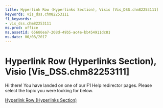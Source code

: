 ```yaml
---
title: Hyperlink Row (Hyperlinks Section), Visio [Vis_DSS.chm82253111]
keywords: vis_dss.chm82253111
f1_keywords:
- vis_dss.chm82253111
ms.prod: office
ms.assetid: 65680ea7-208d-49b5-ac4e-bb454911dc81
ms.date: 06/08/2017
---
```



# Hyperlink Row (Hyperlinks Section), Visio [Vis_DSS.chm82253111]

Hi there! You have landed on one of our F1 Help redirector pages. Please select the topic you were looking for below.

[Hyperlink Row (Hyperlinks Section)](http://msdn.microsoft.com/library/e3c7ae27-2e54-a174-4fb3-d16093faf759%28Office.15%29.aspx)

